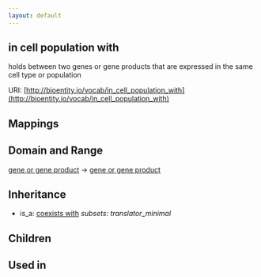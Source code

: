 ```yaml
---
layout: default
---
```


## in cell population with


holds between two genes or gene products that are expressed in the same cell type or population 

URI: [http://bioentity.io/vocab/in_cell_population_with](http://bioentity.io/vocab/in_cell_population_with)
## Mappings


## Domain and Range

[gene or gene product](GeneOrGeneProduct.html) -> [gene or gene product](GeneOrGeneProduct.html)

## Inheritance

 *  is_a: [coexists with](coexists_with.html) *subsets: translator_minimal*

## Children


## Used in

